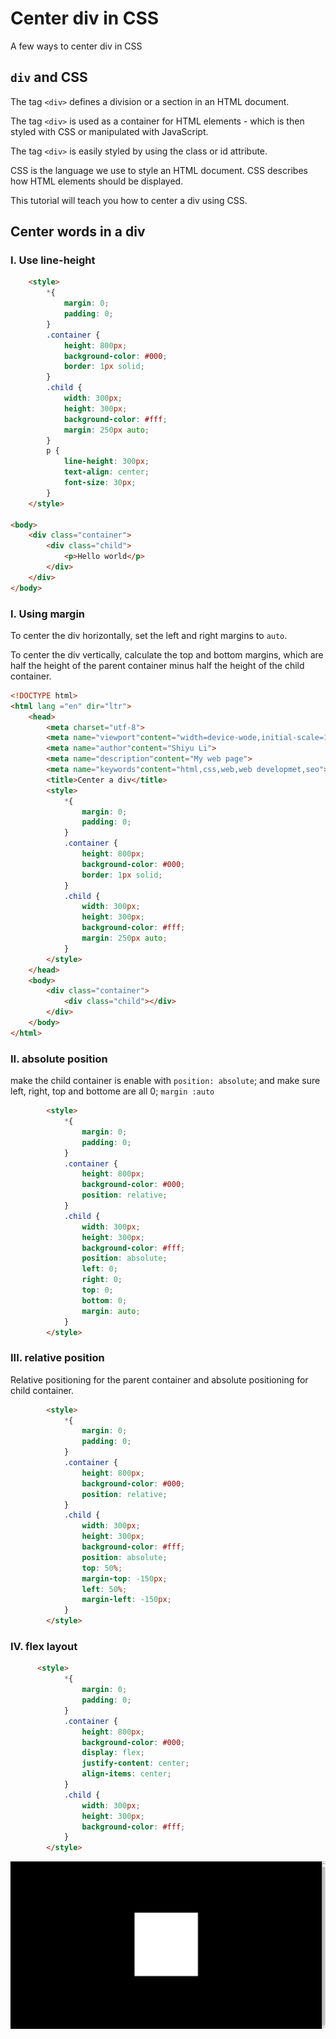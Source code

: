 # Center div in CSS
A few ways to center div in CSS

## ```div``` and CSS
The tag ```<div>``` defines a division or a section in an HTML document.

The tag ```<div>``` is used as a container for HTML elements - which is then styled with CSS or manipulated with JavaScript.

The tag ```<div>``` is easily styled by using the class or id attribute.

CSS is the language we use to style an HTML document.
CSS describes how HTML elements should be displayed.

This tutorial will teach you how to center a div using CSS.

## Center words in a div 

### I. Use line-height
```HTML
    <style>
        *{
            margin: 0;
            padding: 0;
        }
        .container {
            height: 800px;
            background-color: #000;
            border: 1px solid;
        }
        .child {
            width: 300px;
            height: 300px;
            background-color: #fff;
            margin: 250px auto;
        }
        p {
            line-height: 300px;
            text-align: center;
            font-size: 30px;
        }
    </style>

<body>
    <div class="container">
        <div class="child">
            <p>Hello world</p>
        </div>
    </div>
</body>
```



### I. Using margin

To center the div horizontally, set the left and right margins to ```auto```.

To center the div vertically, calculate the top and bottom margins,
which are half the height of the parent container minus half the height of the child container.

```HTML
<!DOCTYPE html> 
<html lang ="en" dir="ltr">
    <head>
        <meta charset="utf-8"> 
        <meta name="viewport"content="width=device-wode,initial-scale=1">
        <meta name="author"content="Shiyu Li">
        <meta name="description"content="My web page">
        <meta name="keywords"content="html,css,web,web developmet,seo">
        <title>Center a div</title>
        <style>
            *{
                margin: 0;
                padding: 0;
            }
            .container {
                height: 800px;
                background-color: #000;
                border: 1px solid;
            }
            .child {
                width: 300px;
                height: 300px;
                background-color: #fff;
                margin: 250px auto;
            }
        </style>
    </head>
    <body>
        <div class="container">
            <div class="child"></div>
        </div>
    </body>
</html> 
```


### II. absolute position
make the child container is enable with ```position: absolute```; and make sure left, right, top and bottome are all 0;  ```margin :auto```
```HTML
        <style>
            *{
                margin: 0;
                padding: 0;
            }
            .container {
                height: 800px;
                background-color: #000;
                position: relative;
            }
            .child {
                width: 300px;
                height: 300px;
                background-color: #fff;
                position: absolute;
                left: 0;
                right: 0;
                top: 0;
                bottom: 0;
                margin: auto;
            }
        </style>
```

### III. relative position
Relative positioning for the parent container and absolute positioning for child container. 
```HTML
        <style>
            *{
                margin: 0;
                padding: 0;
            }
            .container {
                height: 800px;
                background-color: #000;
                position: relative;
            }
            .child {
                width: 300px;
                height: 300px;
                background-color: #fff;
                position: absolute;
                top: 50%;
                margin-top: -150px;
                left: 50%;
                margin-left: -150px;
            }
        </style>
```

### IV. flex layout
```HTML
      <style>
            *{
                margin: 0;
                padding: 0;
            }
            .container {
                height: 800px;
                background-color: #000;
                display: flex;
                justify-content: center;
                align-items: center;
            }
            .child {
                width: 300px;
                height: 300px;
                background-color: #fff;
            }
        </style>
```
![image](https://github.com/ShiyuLi05/center-div-in-css/blob/main/center%20div.png)
